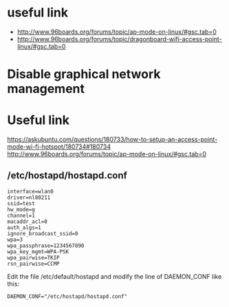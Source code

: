 # useful link
- http://www.96boards.org/forums/topic/ap-mode-on-linux/#gsc.tab=0
- http://www.96boards.org/forums/topic/dragonboard-wifi-access-point-linux/#gsc.tab=0
# Disable graphical network management 

# Useful link
https://askubuntu.com/questions/180733/how-to-setup-an-access-point-mode-wi-fi-hotspot/180734#180734
http://www.96boards.org/forums/topic/ap-mode-on-linux/#gsc.tab=0
## /etc/hostapd/hostapd.conf
```
interface=wlan0
driver=nl80211
ssid=test
hw_mode=g
channel=1
macaddr_acl=0
auth_algs=1
ignore_broadcast_ssid=0
wpa=3
wpa_passphrase=1234567890
wpa_key_mgmt=WPA-PSK
wpa_pairwise=TKIP
rsn_pairwise=CCMP
```

Edit the file /etc/default/hostapd and modify the line of DAEMON_CONF like this:
```
DAEMON_CONF="/etc/hostapd/hostapd.conf"
```


